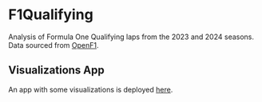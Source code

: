 # F1Qualifying

Analysis of Formula One Qualifying laps from the 2023 and 2024 seasons. Data sourced from [OpenF1](https://openf1.org/).

## Visualizations App
An app with some visualizations is deployed [here](https://oh8w2h-cole-wagner.shinyapps.io/F1Qualifying/).
